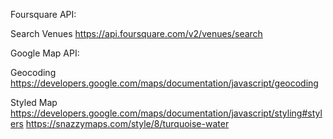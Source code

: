 Foursquare API:

Search Venues
https://api.foursquare.com/v2/venues/search

Google Map API:

Geocoding
https://developers.google.com/maps/documentation/javascript/geocoding

Styled Map
https://developers.google.com/maps/documentation/javascript/styling#stylers
https://snazzymaps.com/style/8/turquoise-water